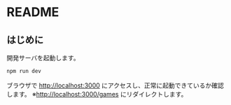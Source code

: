 # README

## はじめに

開発サーバを起動します。

```bash
npm run dev
```

ブラウザで [http://localhost:3000](http://localhost:3000) にアクセスし、正常に起動できているか確認します。
※[http://localhost:3000/games](http://localhost:3000/games) にリダイレクトします。

